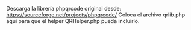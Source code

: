 Descarga la librería phpqrcode original desde: https://sourceforge.net/projects/phpqrcode/
Coloca el archivo qrlib.php aquí para que el helper QRHelper.php pueda incluirlo.
